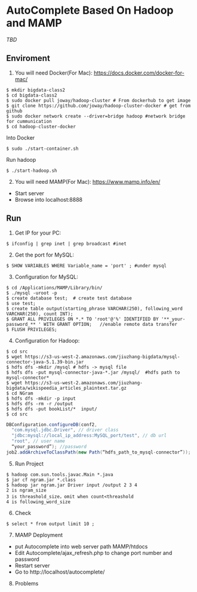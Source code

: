 # AutoComplete Based On Hadoop and MAMP
*TBD*

Enviroment
-----
1. You will need Docker(For Mac): https://docs.docker.com/docker-for-mac/
```Shell
$ mkdir bigdata-class2
$ cd bigdata-class2
$ sudo docker pull joway/hadoop-cluster # From dockerhub to get image
$ git clone https://github.com/joway/hadoop-cluster-docker # get from github
$ sudo docker network create --driver=bridge hadoop #network bridge for cummunication
$ cd hadoop-cluster-docker
```
Into Docker
```Shell
$ sudo ./start-container.sh
```
Run hadoop
```Shell
$ ./start-hadoop.sh
```
2. You will need MAMP(For Mac): https://www.mamp.info/en/
- Start server 
- Browse into localhost:8888

Run
-----
1. Get IP for your PC:
```Shell
$ ifconfig | grep inet | grep broadcast #inet
```
2. Get the port for MySQL:
```Shell
$ SHOW VARIABLES WHERE Variable_name = 'port' ; #under mysql
```
3. Configuration for MySQL:
```Shell
$ cd /Applications/MAMP/Library/bin/
$ ./mysql -uroot -p 
$ create database test;  # create test database 
$ use test; 
$ create table output(starting_phrase VARCHAR(250), following_word VARCHAR(250), count INT); 
$ GRANT ALL PRIVILEGES ON *.* TO 'root'@'%' IDENTIFIED BY '**_your-password_** ' WITH GRANT OPTION;   //enable remote data transfer
$ FLUSH PRIVILEGES;
```
4. Configuration for Hadoop:
```Shell
$ cd src
$ wget https://s3-us-west-2.amazonaws.com/jiuzhang-bigdata/mysql-connector-java-5.1.39-bin.jar
$ hdfs dfs -mkdir /mysql # hdfs -> mysql file
$ hdfs dfs -put mysql-connector-java-*.jar /mysql/  #hdfs path to mysql-connector*
$ wget https://s3-us-west-2.amazonaws.com/jiuzhang-bigdata/wikispeedia_articles_plaintext.tar.gz
$ cd NGram
$ hdfs dfs -mkdir -p input
$ hdfs dfs -rm -r /output 
$ hdfs dfs -put bookList/*  input/ 
$ cd src
```
```Java
DBConfiguration.configureDB(conf2,
  "com.mysql.jdbc.Driver", // driver class
  "jdbc:mysql://local_ip_address:MySQL_port/test", // db url
  "root", // user name
  “your_password”); //password
job2.addArchiveToClassPath(new Path(“hdfs_path_to_mysql-connector”));
```
5. Run Project
```Shell
$ hadoop com.sun.tools.javac.Main *.java
$ jar cf ngram.jar *.class
$ hadoop jar ngram.jar Driver input /output 2 3 4
2 is ngram_size 
3 is threashold_size，omit when count<threashold 
4 is following_word_size
```
6. Check
```MySQL
$ select * from output limit 10 ;
```
7. MAMP Deployment
- put Autocomplete into web server path MAMP/htdocs
- Edit Autocomplete/ajax_refresh.php to change port number and password
- Restart server
- Go to http://localhost/autocomplete/
8. Problems
